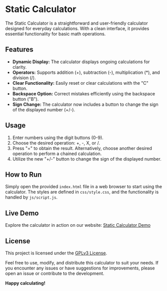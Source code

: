 # Static Calculator

The Static Calculator is a straightforward and user-friendly calculator designed for everyday calculations. With a clean interface, it provides essential functionality for basic math operations.

## Features

- **Dynamic Display:** The calculator displays ongoing calculations for clarity.
- **Operators:** Supports addition (+), subtraction (-), multiplication (*), and division (/).
- **Clear Functionality:** Easily reset or clear calculations with the "C" button.
- **Backspace Option:** Correct mistakes efficiently using the backspace button ("B").
- **Sign Change:** The calculator now includes a button to change the sign of the displayed number (+/-).

## Usage

1. Enter numbers using the digit buttons (0-9).
2. Choose the desired operation: +, -, X, or /.
3. Press "=" to obtain the result. Alternatively, choose another desired operation to perform a chained calculation.
4. Utilize the new "+/-" button to change the sign of the displayed number.

## How to Run

Simply open the provided `index.html` file in a web browser to start using the calculator. The styles are defined in `css/style.css`, and the functionality is handled by `js/script.js`.

## Live Demo

Explore the calculator in action on our website: [Static Calculator Demo](https://iyotestapp.w3spaces.com/)

## License

This project is licensed under the [GPLv3 License](LICENSE).

Feel free to use, modify, and distribute this calculator to suit your needs. If you encounter any issues or have suggestions for improvements, please open an issue or contribute to the development.

**Happy calculating!**